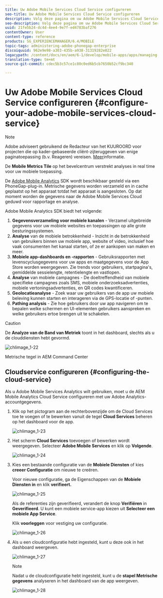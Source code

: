 ```yaml
---
title: Uw Adobe Mobile Services Cloud Service configureren
seo-title: Uw Adobe Mobile Services Cloud Service configureren
description: Volg deze pagina om uw Adobe Mobile Services Cloud Service te configureren.
seo-description: Volg deze pagina om uw Adobe Mobile Services Cloud Service te configureren.
uuid: 21fe5b24-dc4d-4ee4-9e7f-ed4783baf276
contentOwner: User
content-type: reference
products: SG_EXPERIENCEMANAGER/6.4/MOBILE
topic-tags: administering-adobe-phonegap-enterprise
discoiquuid: 962e9e98-a303-435b-a938-31319282e022
legacypath: /content/docs/en/aem/6-1/develop/mobile-apps/apps/managing-aem-mobile-apps/configure-your-adobe-phonegap-build-cloud-service1
translation-type: tm+mt
source-git-commit: cdec5b3c57ce1c80c0ed6b5cb7650b52cf9bc340

---
```



# Uw Adobe Mobile Services Cloud Service configureren {#configure-your-adobe-mobile-services-cloud-service}

>[!NOTE]
>
>Adobe adviseert gebruikend de Redacteur van het KUUROORD voor projecten die op kader-gebaseerde cliënt-zijteruggeven van enige paginatoepassing (b.v. Reageren) vereisen. [Meer](/help/sites-developing/spa-overview.md)informatie.

De **Mobile Metrics Tile** op het bevelcentrum verstrekt analyses in real time voor uw mobiele toepassing.

De [Adobe Mobile Analytics](https://www.adobe.com/ca/solutions/digital-analytics/mobile-web-apps-analytics.html) SDK wordt beschikbaar gesteld via een PhoneGap-plug-in. Metrische gegevens worden verzameld en in cache geplaatst op het apparaat totdat het apparaat is aangesloten. Op dat moment worden de gegevens naar de Adobe Mobile Services Cloud geduwd voor rapportage en analyse.

Adobe Mobile Analytics SDK biedt het volgende:

1. **Gegevensverzameling voor mobiele kanalen** - Verzamel uitgebreide gegevens voor uw mobiele websites en toepassingen op alle grote besturingssystemen.
1. **Analyse** van de mobiele betrokkenheid - Inzicht in de betrokkenheid van gebruikers binnen uw mobiele app, website of video, inclusief hoe vaak consumenten het kanaal starten, of ze er aankopen van maken en meer.
1. **Mobiele app-dashboards en -rapporten** - Gebruiksrapporten met levenscyclusgegevens voor uw apps en maatgegevens voor de App Store worden weergegeven. Zie trends voor gebruikers, startpagina&#39;s, gemiddelde sessielengte, retentielengte en vastlopen.
1. **Analyse** van mobiele campagnes - De doeltreffendheid van mobiele specifieke campagnes zoals SMS, mobiele onderzoeksadvertenties, mobiele vertoningsadvertenties, en QR codes kwantificeren.
1. **Geolocatieanalyse** - Zoek waar uw gebruikers van de app uw mobiele beleving kunnen starten en interageren via de GPS-locatie of -punten.
1. **Pathing analysis** - Zie hoe gebruikers door uw app navigeren om te bepalen welke schermen en UI-elementen gebruikers aanspreken en welke gebruikers ertoe brengen uit te schakelen.

>[!CAUTION]
>
>De **Analyze van de Band van Metriek** toont in het dashboard, slechts als u de clouddiensten hebt gevormd.

![chlimage_1-22](assets/chlimage_1-22.png)

Metrische tegel in AEM Command Center

## Cloudservice configureren {#configuring-the-cloud-service}

Als u Adobe Mobile Services Analytics wilt gebruiken, moet u de AEM Mobile Analytics Cloud Service configureren met uw Adobe Analytics-accountgegevens.

1. Klik op het pictogram aan de rechterbovenzijde om de Cloud Services toe te voegen of te bewerken vanuit de tegel **Cloud Services** beheren op het dashboard voor de app.

   ![chlimage_1-23](assets/chlimage_1-23.png)

1. Het scherm **Cloud Services** toevoegen of bewerken wordt weergegeven. Selecteer **Adobe Mobile Services** en klik op **Volgende**.

   ![chlimage_1-24](assets/chlimage_1-24.png)

1. Kies een bestaande configuratie van de **Mobiele Diensten** of kies **creeer Configuratie** om nieuwe te creëren.

   Voor nieuwe configuratie, ga de Eigenschappen van de **Mobiele Diensten in** en klik **verifieert.**

   ![chlimage_1-25](assets/chlimage_1-25.png)

   Als de referenties zijn geverifieerd, verandert de knop **Verifiëren** in **Geverifieerd**. U kunt een mobiele service-app kiezen uit **Selecteer een mobiele App Service**.

   Klik **voorleggen** voor vestiging uw configuratie.

   ![chlimage_1-26](assets/chlimage_1-26.png)

1. Als u een cloudconfiguratie hebt ingesteld, kunt u deze ook in het dashboard weergeven.

   ![chlimage_1-27](assets/chlimage_1-27.png)

   >[!NOTE]
   >
   >Nadat u de cloudconfiguratie hebt ingesteld, kunt u de **stapel Metrische gegevens** analyseren in het dashboard van de app weergeven.

   ![chlimage_1-28](assets/chlimage_1-28.png)

